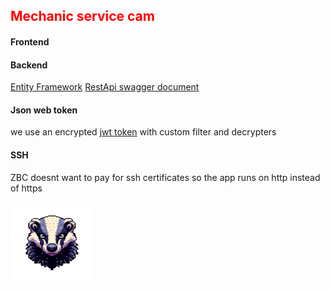 ## <span style="color:red;">Mechanic service cam<span>

#### Frontend

#### <span>Backend<span>

[Entity Framework](./EntityFramework.md)
[RestApi swagger document](./Api.md)

#### Json web token
we use an encrypted [jwt token](./JsonWebToken.md) with custom filter and decrypters

#### SSH
ZBC doesnt want to pay for ssh certificates so the app runs on http instead of https

![watermark](https://github.com/williamjseim/williamjseim/blob/main/Documentation/MarkDownWatermark.png)